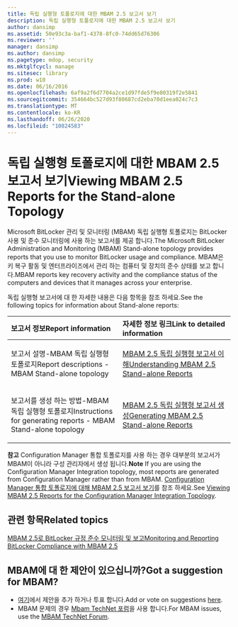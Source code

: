 ```yaml
---
title: 독립 실행형 토폴로지에 대한 MBAM 2.5 보고서 보기
description: 독립 실행형 토폴로지에 대한 MBAM 2.5 보고서 보기
author: dansimp
ms.assetid: 50e93c3a-baf1-4378-8fc0-74dd65d76306
ms.reviewer: ''
manager: dansimp
ms.author: dansimp
ms.pagetype: mdop, security
ms.mktglfcycl: manage
ms.sitesec: library
ms.prod: w10
ms.date: 06/16/2016
ms.openlocfilehash: 6af9a2f6d7704a2ce1d97fde5f9e80319f2e5841
ms.sourcegitcommit: 354664bc527d93f80687cd2eba70d1eea024c7c3
ms.translationtype: MT
ms.contentlocale: ko-KR
ms.lasthandoff: 06/26/2020
ms.locfileid: "10824583"
---
```

# <span data-ttu-id="ca6b9-103">독립 실행형 토폴로지에 대한 MBAM 2.5 보고서 보기</span><span class="sxs-lookup"><span data-stu-id="ca6b9-103">Viewing MBAM 2.5 Reports for the Stand-alone Topology</span></span>


<span data-ttu-id="ca6b9-104">Microsoft BitLocker 관리 및 모니터링 (MBAM) 독립 실행형 토폴로지는 BitLocker 사용 및 준수 모니터링에 사용 하는 보고서를 제공 합니다.</span><span class="sxs-lookup"><span data-stu-id="ca6b9-104">The Microsoft BitLocker Administration and Monitoring (MBAM) Stand-alone topology provides reports that you use to monitor BitLocker usage and compliance.</span></span> <span data-ttu-id="ca6b9-105">MBAM은 키 복구 활동 및 엔터프라이즈에서 관리 하는 컴퓨터 및 장치의 준수 상태를 보고 합니다.</span><span class="sxs-lookup"><span data-stu-id="ca6b9-105">MBAM reports key recovery activity and the compliance status of the computers and devices that it manages across your enterprise.</span></span>

<span data-ttu-id="ca6b9-106">독립 실행형 보고서에 대 한 자세한 내용은 다음 항목을 참조 하세요.</span><span class="sxs-lookup"><span data-stu-id="ca6b9-106">See the following topics for information about Stand-alone reports:</span></span>

<table>
<colgroup>
<col width="50%" />
<col width="50%" />
</colgroup>
<thead>
<tr class="header">
<th align="left"><span data-ttu-id="ca6b9-107">보고서 정보</span><span class="sxs-lookup"><span data-stu-id="ca6b9-107">Report information</span></span></th>
<th align="left"><span data-ttu-id="ca6b9-108">자세한 정보 링크</span><span class="sxs-lookup"><span data-stu-id="ca6b9-108">Link to detailed information</span></span></th>
</tr>
</thead>
<tbody>
<tr class="odd">
<td align="left"><p><span data-ttu-id="ca6b9-109">보고서 설명-MBAM 독립 실행형 토폴로지</span><span class="sxs-lookup"><span data-stu-id="ca6b9-109">Report descriptions - MBAM Stand-alone topology</span></span></p></td>
<td align="left"><p><a href="understanding-mbam-25-stand-alone-reports.md" data-raw-source="[Understanding MBAM 2.5 Stand-alone Reports](understanding-mbam-25-stand-alone-reports.md)"><span data-ttu-id="ca6b9-110">MBAM 2.5 독립 실행형 보고서 이해</span><span class="sxs-lookup"><span data-stu-id="ca6b9-110">Understanding MBAM 2.5 Stand-alone Reports</span></span></a></p></td>
</tr>
<tr class="even">
<td align="left"><p><span data-ttu-id="ca6b9-111">보고서를 생성 하는 방법-MBAM 독립 실행형 토폴로지</span><span class="sxs-lookup"><span data-stu-id="ca6b9-111">Instructions for generating reports - MBAM Stand-alone topology</span></span></p></td>
<td align="left"><p><a href="generating-mbam-25-stand-alone-reports.md" data-raw-source="[Generating MBAM 2.5 Stand-alone Reports](generating-mbam-25-stand-alone-reports.md)"><span data-ttu-id="ca6b9-112">MBAM 2.5 독립 실행형 보고서 생성</span><span class="sxs-lookup"><span data-stu-id="ca6b9-112">Generating MBAM 2.5 Stand-alone Reports</span></span></a></p></td>
</tr>
</tbody>
</table>

 

<span data-ttu-id="ca6b9-113">**참고**  Configuration Manager 통합 토폴로지를 사용 하는 경우 대부분의 보고서가 MBAM이 아니라 구성 관리자에서 생성 됩니다.</span><span class="sxs-lookup"><span data-stu-id="ca6b9-113">**Note** If you are using the Configuration Manager Integration topology, most reports are generated from Configuration Manager rather than from MBAM.</span></span> <span data-ttu-id="ca6b9-114">[Configuration Manager 통합 토폴로지에 대해 MBAM 2.5 보고서 보기](viewing-mbam-25-reports-for-the-configuration-manager-integration-topology.md)를 참조 하세요.</span><span class="sxs-lookup"><span data-stu-id="ca6b9-114">See [Viewing MBAM 2.5 Reports for the Configuration Manager Integration Topology](viewing-mbam-25-reports-for-the-configuration-manager-integration-topology.md).</span></span>

 


## <span data-ttu-id="ca6b9-115">관련 항목</span><span class="sxs-lookup"><span data-stu-id="ca6b9-115">Related topics</span></span>


[<span data-ttu-id="ca6b9-116">MBAM 2.5로 BitLocker 규정 준수 모니터링 및 보고</span><span class="sxs-lookup"><span data-stu-id="ca6b9-116">Monitoring and Reporting BitLocker Compliance with MBAM 2.5</span></span>](monitoring-and-reporting-bitlocker-compliance-with-mbam-25.md)

 

 

## <span data-ttu-id="ca6b9-117">MBAM에 대 한 제안이 있으십니까?</span><span class="sxs-lookup"><span data-stu-id="ca6b9-117">Got a suggestion for MBAM?</span></span>
- <span data-ttu-id="ca6b9-118">[여기](http://mbam.uservoice.com/forums/268571-microsoft-bitlocker-administration-and-monitoring)에서 제안을 추가 하거나 투표 합니다.</span><span class="sxs-lookup"><span data-stu-id="ca6b9-118">Add or vote on suggestions [here](http://mbam.uservoice.com/forums/268571-microsoft-bitlocker-administration-and-monitoring).</span></span> 
- <span data-ttu-id="ca6b9-119">MBAM 문제의 경우 [Mbam TechNet 포럼](https://social.technet.microsoft.com/Forums/home?forum=mdopmbam)을 사용 합니다.</span><span class="sxs-lookup"><span data-stu-id="ca6b9-119">For MBAM issues, use the [MBAM TechNet Forum](https://social.technet.microsoft.com/Forums/home?forum=mdopmbam).</span></span>



